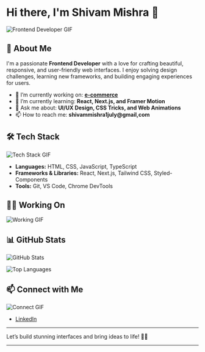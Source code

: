 # Hi there, I'm Shivam Mishra 👋



![Frontend Developer GIF](https://media.giphy.com/media/13HgwGsXF0aiGY/giphy.gif)

## 🚀 About Me

I'm a passionate **Frontend Developer** with a love for crafting beautiful, responsive, and user-friendly web interfaces. I enjoy solving design challenges, learning new frameworks, and building engaging experiences for users.

- 🔭 I’m currently working on: **[e-commerce](https://github.com/yourusername/yourproject)**
- 🌱 I’m currently learning: **React, Next.js, and Framer Motion**
- 💬 Ask me about: **UI/UX Design, CSS Tricks, and Web Animations**
- 📫 How to reach me: **shivammishra1july@gmail,com**

## 🛠️ Tech Stack

![Tech Stack GIF](https://media.giphy.com/media/QssGEmpkyEOhBCb7e1/giphy.gif)

- **Languages:** HTML, CSS, JavaScript, TypeScript
- **Frameworks & Libraries:** React, Next.js, Tailwind CSS, Styled-Components
- **Tools:** Git, VS Code,  Chrome DevTools

## 🧑‍💻 Working On

![Working GIF](https://media.giphy.com/media/xT9IgzoKnwFNmISR8I/giphy.gif)

## 📊 GitHub Stats

![GitHub Stats](https://github-readme-stats.vercel.app/api?username=yourusername&show_icons=true&theme=radical)

![Top Languages](https://github-readme-stats.vercel.app/api/top-langs/?username=yourusername&layout=compact&theme=radical)

## 📫 Connect with Me

![Connect GIF](https://media.giphy.com/media/jpVnC65DmYeyRL4LHS/giphy.gif)

- [LinkedIn](https://www.linkedin.com/in/shivam-mishra-723205254/e)


---

Let’s build stunning interfaces and bring ideas to life! 🎨🚀

---



